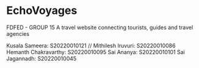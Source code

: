 # EchoVoyages
FDFED - GROUP 15
A travel website connecting tourists, guides and travel agencies

Kusala Sameera: S20220010121 //
Mithilesh Iruvuri: S20220010086
Hemanth Chakravarthy: S20220010095
Sai Ananya: S20220010101
Sai Jagannadh: S20220010045
